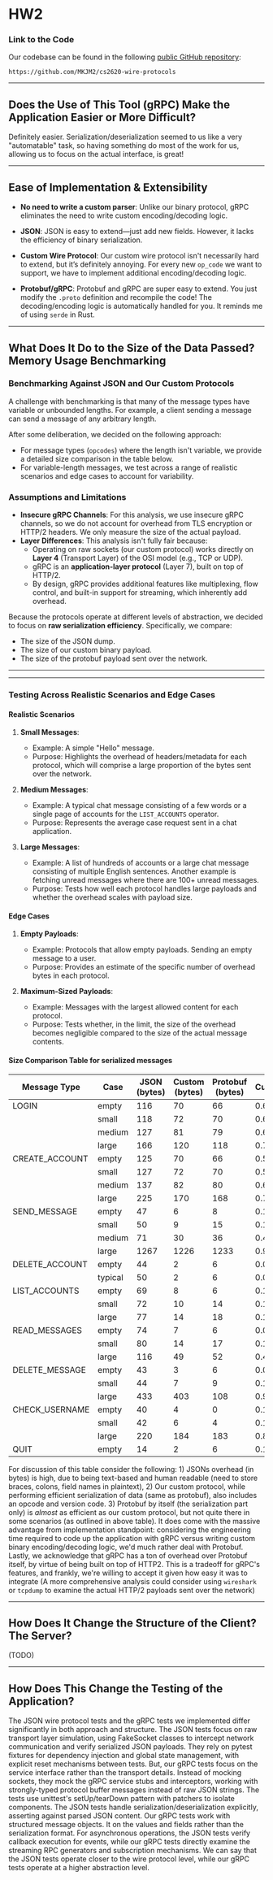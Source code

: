 # HW2 

### Link to the Code
Our codebase can be found in the following [public GitHub repository](https://github.com/MKJM2/cs2620-wire-protocols):
```
https://github.com/MKJM2/cs2620-wire-protocols
```

---

## Does the Use of This Tool (gRPC) Make the Application Easier or More Difficult?
Definitely easier. Serialization/deserialization seemed to us like a very "automatable" task, so having something do most of the work for us, allowing us to focus on the actual interface, is great!

---

## Ease of Implementation & Extensibility
- **No need to write a custom parser**: Unlike our binary protocol, gRPC eliminates the need to write custom encoding/decoding logic.
  
- **JSON**: JSON is easy to extend—just add new fields. However, it lacks the efficiency of binary serialization.

- **Custom Wire Protocol**: Our custom wire protocol isn't necessarily hard to extend, but it’s definitely annoying. For every new `op_code` we want to support, we have to implement additional encoding/decoding logic.

- **Protobuf/gRPC**: Protobuf and gRPC are super easy to extend. You just modify the `.proto` definition and recompile the code! The decoding/encoding logic is automatically handled for you. It reminds me of using `serde` in Rust.

---

## What Does It Do to the Size of the Data Passed? Memory Usage Benchmarking

### Benchmarking Against JSON and Our Custom Protocols
A challenge with benchmarking is that many of the message types have variable or unbounded lengths. For example, a client sending a message can send a message of any arbitrary length.

After some deliberation, we decided on the following approach:

- For message types (`opcodes`) where the length isn't variable, we provide a detailed size comparison in the table below.
- For variable-length messages, we test across a range of realistic scenarios and edge cases to account for variability.

### Assumptions and Limitations
- **Insecure gRPC Channels**: For this analysis, we use insecure gRPC channels, so we do not account for overhead from TLS encryption or HTTP/2 headers. We only measure the size of the actual payload.
- **Layer Differences**: This analysis isn't fully fair because:
  - Operating on raw sockets (our custom protocol) works directly on **Layer 4** (Transport Layer) of the OSI model (e.g., TCP or UDP).
  - gRPC is an **application-layer protocol** (Layer 7), built on top of HTTP/2.
  - By design, gRPC provides additional features like multiplexing, flow control, and built-in support for streaming, which inherently add overhead.

Because the protocols operate at different levels of abstraction, we decided to focus on **raw serialization efficiency**. Specifically, we compare:
- The size of the JSON dump.
- The size of our custom binary payload.
- The size of the protobuf payload sent over the network.

---

---

### Testing Across Realistic Scenarios and Edge Cases

#### Realistic Scenarios
1. **Small Messages**:
   - Example: A simple "Hello" message.
   - Purpose: Highlights the overhead of headers/metadata for each protocol, which will comprise a large proportion of the bytes sent over the network.

2. **Medium Messages**:
   - Example: A typical chat message consisting of a few words or a single page of accounts for the `LIST_ACCOUNTS` operator.
   - Purpose: Represents the average case request sent in a chat application.

3. **Large Messages**:
   - Example: A list of hundreds of accounts or a large chat message consisting of multiple English sentences. Another example is fetching unread messages where there are 100+ unread messages.
   - Purpose: Tests how well each protocol handles large payloads and whether the overhead scales with payload size.

#### Edge Cases
1. **Empty Payloads**:
   - Example: Protocols that allow empty payloads. Sending an empty message to a user.
   - Purpose: Provides an estimate of the specific number of overhead bytes in each protocol.

2. **Maximum-Sized Payloads**:
   - Example: Messages with the largest allowed content for each protocol.
   - Purpose: Tests whether, in the limit, the size of the overhead becomes negligible compared to the size of the actual message contents.


#### Size Comparison Table for serialized messages

| Message Type     | Case     | JSON (bytes) | Custom (bytes) | Protobuf (bytes) | Custom/JSON | Protobuf/JSON |
|------------------|----------|--------------|----------------|------------------|-------------|----------------|
| LOGIN            | empty    | 116          | 70             | 66               | 0.6         | 0.57           |
|                  | small    | 118          | 72             | 70               | 0.61        | 0.59           |
|                  | medium   | 127          | 81             | 79               | 0.64        | 0.62           |
|                  | large    | 166          | 120            | 118              | 0.72        | 0.71           |
| CREATE_ACCOUNT   | empty    | 125          | 70             | 66               | 0.56        | 0.53           |
|                  | small    | 127          | 72             | 70               | 0.57        | 0.55           |
|                  | medium   | 137          | 82             | 80               | 0.6         | 0.58           |
|                  | large    | 225          | 170            | 168              | 0.76        | 0.75           |
| SEND_MESSAGE     | empty    | 47           | 6              | 8                | 0.13        | 0.17           |
|                  | small    | 50           | 9              | 15               | 0.18        | 0.3            |
|                  | medium   | 71           | 30             | 36               | 0.42        | 0.51           |
|                  | large    | 1267         | 1226           | 1233             | 0.97        | 0.97           |
| DELETE_ACCOUNT   | empty    | 44           | 2              | 6                | 0.05        | 0.14           |
|                  | typical  | 50           | 2              | 6                | 0.04        | 0.12           |
| LIST_ACCOUNTS    | empty    | 69           | 8              | 6                | 0.12        | 0.09           |
|                  | small    | 72           | 10             | 14               | 0.14        | 0.19           |
|                  | large    | 77           | 14             | 18               | 0.18        | 0.23           |
| READ_MESSAGES    | empty    | 74           | 7              | 6                | 0.09        | 0.08           |
|                  | small    | 80           | 14             | 17               | 0.17        | 0.21           |
|                  | large    | 116          | 49             | 52               | 0.42        | 0.45           |
| DELETE_MESSAGE   | empty    | 43           | 3              | 6                | 0.07        | 0.14           |
|                  | small    | 44           | 7              | 9                | 0.16        | 0.2            |
|                  | large    | 433          | 403            | 108              | 0.93        | 0.25           |
| CHECK_USERNAME   | empty    | 40           | 4              | 0                | 0.1         | 0.0            |
|                  | small    | 42           | 6              | 4                | 0.14        | 0.1            |
|                  | large    | 220          | 184            | 183              | 0.84        | 0.83           |
| QUIT             | empty    | 14           | 2              | 6                | 0.14        | 0.43           |

For discussion of this table consider the following: 1) JSONs overhead (in bytes) is high, due to being text-based
and human readable (need to store braces, colons, field names in plaintext), 2) Our custom protocol, while performing
efficient serialization of data (same as protobuf), also includes an opcode and version code. 3) Protobuf by itself 
(the serialization part only) is *almost* as efficient as our custom protocol, but not quite there in some scenarios
(as outlined in above table). It does come with the massive advantage from implementation standpoint: considering
the engineering time required to code up the application with gRPC versus writing custom binary encoding/decoding logic,
we'd much rather deal with Protobuf. Lastly, we acknowledge that gRPC has a ton of overhead over Protobuf itself,
by virtue of being built on top of HTTP2. This is a tradeoff for gRPC's features, and frankly, we're willing to accept it
given how easy it was to integrate (A more comprehensive analysis could consider using `wireshark` or `tcpdump` to examine the actual
HTTP/2 payloads sent over the network)

---

## How Does It Change the Structure of the Client? The Server?

(TODO)

---

## How Does This Change the Testing of the Application?

The JSON wire protocol tests and the gRPC tests we implemented differ significantly in both approach and structure.
The JSON tests focus on raw transport layer simulation, using FakeSocket classes to intercept network communication and verify serialized JSON payloads. They rely on pytest fixtures for dependency injection and global state management, with explicit reset mechanisms between tests.
But, our gRPC tests focus on the service interface rather than the transport details. Instead of mocking sockets, they mock the gRPC service stubs and interceptors, working with strongly-typed protocol buffer messages instead of raw JSON strings. The tests use unittest's setUp/tearDown pattern with patchers to isolate components.
The JSON tests handle serialization/deserialization explicitly, asserting against parsed JSON content. Our gRPC tests work with structured message objects. It on the values and fields rather than the serialization format.
For asynchronous operations, the JSON tests verify callback execution for events, while our gRPC tests directly examine the streaming RPC generators and subscription mechanisms.
We can say that the JSON tests operate closer to the wire protocol level, while our gRPC tests operate at a higher abstraction level.
